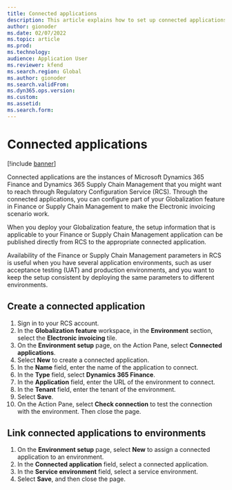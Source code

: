```yaml
---
title: Connected applications
description: This article explains how to set up connected applications in Electronic invoicing.
author: gionoder
ms.date: 02/07/2022
ms.topic: article
ms.prod: 
ms.technology: 
audience: Application User
ms.reviewer: kfend
ms.search.region: Global
ms.author: gionoder
ms.search.validFrom: 
ms.dyn365.ops.version: 
ms.custom: 
ms.assetid: 
ms.search.form: 
---
```

# Connected applications

[!include [banner](../includes/banner.md)]

Connected applications are the instances of Microsoft Dynamics 365 Finance and Dynamics 365 Supply Chain Management that you might want to reach through Regulatory Configuration Service (RCS). Through the connected applications, you can configure part of your Globalization feature in Finance or Supply Chain Management to make the Electronic invoicing scenario work.

When you deploy your Globalization feature, the setup information that is applicable to your Finance or Supply Chain Management application can be published directly from RCS to the appropriate connected application.

Availability of the Finance or Supply Chain Management parameters in RCS is useful when you have several application environments, such as user acceptance testing (UAT) and production environments, and you want to keep the setup consistent by deploying the same parameters to different environments.

## Create a connected application

1. Sign in to your RCS account.
2. In the **Globalization feature** workspace, in the **Environment** section, select the **Electronic invoicing** tile.
3. On the **Environment setup** page, on the Action Pane, select **Connected applications**.
4. Select **New** to create a connected application.
5. In the **Name** field, enter the name of the application to connect.
6. In the **Type** field, select **Dynamics 365 Finance**.
7. In the **Application** field, enter the URL of the environment to connect.
8. In the **Tenant** field, enter the tenant of the environment.
9. Select **Save**.
10. On the Action Pane, select **Check connection** to test the connection with the environment. Then close the page.

## Link connected applications to environments

1. On the **Environment setup** page, select **New** to assign a connected application to an environment.
2. In the **Connected application** field, select a connected application.
3. In the **Service environment** field, select a service environment.
4. Select **Save**, and then close the page.
